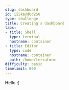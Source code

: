 ```yaml
---
slug: dashboard
id: ii5kayd6d250
type: challenge
title: Creating a dashboard
tabs:
- title: Shell
  type: terminal
  hostname: container
- title: Editor
  type: code
  hostname: container
  path: /home/terraform
difficulty: basic
timelimit: 600
---
```

Hello :)
